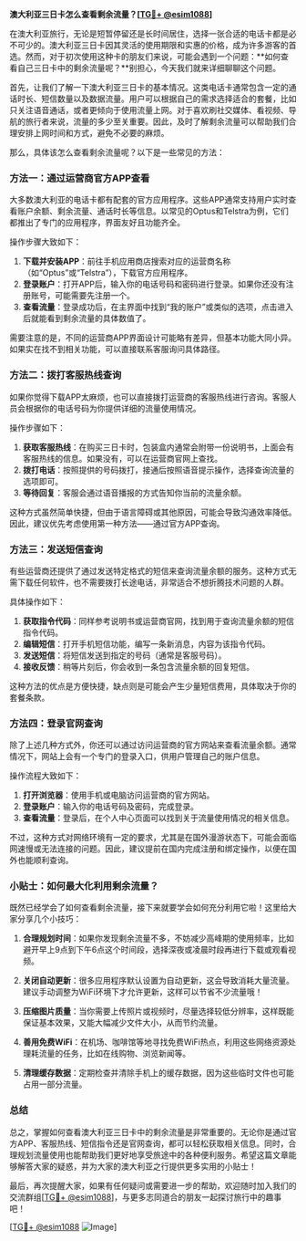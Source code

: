 **澳大利亚三日卡怎么查看剩余流量？[[TG💪+ @esim1088](https://t.me/s/esim1088)]**

在澳大利亚旅行，无论是短暂停留还是长时间居住，选择一张合适的电话卡都是必不可少的。澳大利亚三日卡因其灵活的使用期限和实惠的价格，成为许多游客的首选。然而，对于初次使用这种卡的朋友们来说，可能会遇到一个问题：**如何查看自己三日卡中的剩余流量呢？**别担心，今天我们就来详细聊聊这个问题。

首先，让我们了解一下澳大利亚三日卡的基本情况。这类电话卡通常包含一定的通话时长、短信数量以及数据流量。用户可以根据自己的需求选择适合的套餐，比如只关注语音通话，或者更倾向于使用流量上网。对于喜欢刷社交媒体、看视频、导航的旅行者来说，流量的多少至关重要。因此，及时了解剩余流量可以帮助我们合理安排上网时间和方式，避免不必要的麻烦。

那么，具体该怎么查看剩余流量呢？以下是一些常见的方法：

### 方法一：通过运营商官方APP查看

大多数澳大利亚的电话卡都有配套的官方应用程序。这些APP通常支持用户实时查看账户余额、剩余流量、通话时长等信息。以常见的Optus和Telstra为例，它们都推出了专门的应用程序，界面友好且功能齐全。

操作步骤大致如下：
1. **下载并安装APP**：前往手机应用商店搜索对应的运营商名称（如“Optus”或“Telstra”），下载官方应用程序。
2. **登录账户**：打开APP后，输入你的电话号码和密码进行登录。如果你还没有注册账号，可能需要先注册一个。
3. **查看流量**：登录成功后，在主界面中找到“我的账户”或类似的选项，点击进入后就能看到剩余流量的具体数值了。

需要注意的是，不同的运营商APP界面设计可能略有差异，但基本功能大同小异。如果实在找不到相关功能，可以直接联系客服询问具体路径。

### 方法二：拨打客服热线查询

如果你觉得下载APP太麻烦，也可以直接拨打运营商的客服热线进行咨询。客服人员会根据你的电话号码为你提供详细的流量使用情况。

操作步骤如下：
1. **获取客服热线**：在购买三日卡时，包装盒内通常会附带一份说明书，上面会有客服热线的信息。如果没有，可以在运营商官网上查找。
2. **拨打电话**：按照提供的号码拨打，接通后按照语音提示操作，选择查询流量的选项即可。
3. **等待回复**：客服会通过语音播报的方式告知你当前的流量余额。

这种方式虽然简单快捷，但由于语言障碍或其他原因，可能会导致沟通效率降低。因此，建议优先考虑使用第一种方法——通过官方APP查询。

### 方法三：发送短信查询

有些运营商还提供了通过发送特定格式的短信来查询流量余额的服务。这种方式无需下载任何软件，也不需要拨打长途电话，非常适合不想折腾技术问题的人群。

具体操作如下：
1. **获取指令代码**：同样参考说明书或运营商官网，找到用于查询流量余额的短信指令代码。
2. **编辑短信**：打开手机短信功能，编写一条新消息，内容为该指令代码。
3. **发送短信**：将短信发送到指定的号码（通常是客服号码）。
4. **接收反馈**：稍等片刻后，你会收到一条包含流量余额的回复短信。

这种方法的优点是方便快捷，缺点则是可能会产生少量短信费用，具体取决于你的套餐条款。

### 方法四：登录官网查询

除了上述几种方式外，你还可以通过访问运营商的官方网站来查看流量余额。通常情况下，网站上会有一个专门的登录入口，供用户管理自己的账户信息。

操作流程大致如下：
1. **打开浏览器**：使用手机或电脑访问运营商的官方网站。
2. **登录账户**：输入你的电话号码及密码，完成登录。
3. **查看流量**：登录后，在个人中心页面可以找到关于流量使用情况的相关信息。

不过，这种方式对网络环境有一定的要求，尤其是在国外漫游状态下，可能会面临网速慢或无法连接的问题。因此，建议提前在国内完成注册和绑定操作，以便在国外也能顺利查询。

### 小贴士：如何最大化利用剩余流量？

既然已经学会了如何查看剩余流量，接下来就要学会如何充分利用它啦！这里给大家分享几个小技巧：

1. **合理规划时间**：如果你发现剩余流量不多，不妨减少高峰期的使用频率，比如避开早上9点到下午6点这个时间段，选择深夜或凌晨时段再进行下载或观看视频。
   
2. **关闭自动更新**：很多应用程序默认设置为自动更新，这会导致消耗大量流量。建议手动调整为WiFi环境下才允许更新，这样可以节省不少流量哦！

3. **压缩图片质量**：当你需要上传照片或视频时，尽量选择较低分辨率，这样既能保证基本效果，又能大幅减少文件大小，从而节约流量。

4. **善用免费WiFi**：在机场、咖啡馆等地寻找免费WiFi热点，利用这些网络资源处理耗流量的任务，比如在线购物、浏览新闻等。

5. **清理缓存数据**：定期检查并清除手机上的缓存数据，因为这些临时文件也可能占用一部分流量。

### 总结

总之，掌握如何查看澳大利亚三日卡中的剩余流量是非常重要的。无论你是通过官方APP、客服热线、短信指令还是官网查询，都可以轻松获取相关信息。同时，合理规划流量使用也能帮助我们更好地享受旅途中的各种便利服务。希望这篇文章能够解答大家的疑惑，并为大家的澳大利亚之行提供更多实用的小贴士！

最后，再次提醒大家，如果有任何疑问或需要进一步的帮助，欢迎随时加入我们的交流群组[[TG💪+ @esim1088](https://t.me/s/esim1088)]，与更多志同道合的朋友一起探讨旅行中的趣事吧！

[[TG💪+ @esim1088](https://t.me/s/esim1088) ![Image](https://i.postimg.cc/4NQfJmqS/Snipaste-2025-05-13-00-14-12.png)]